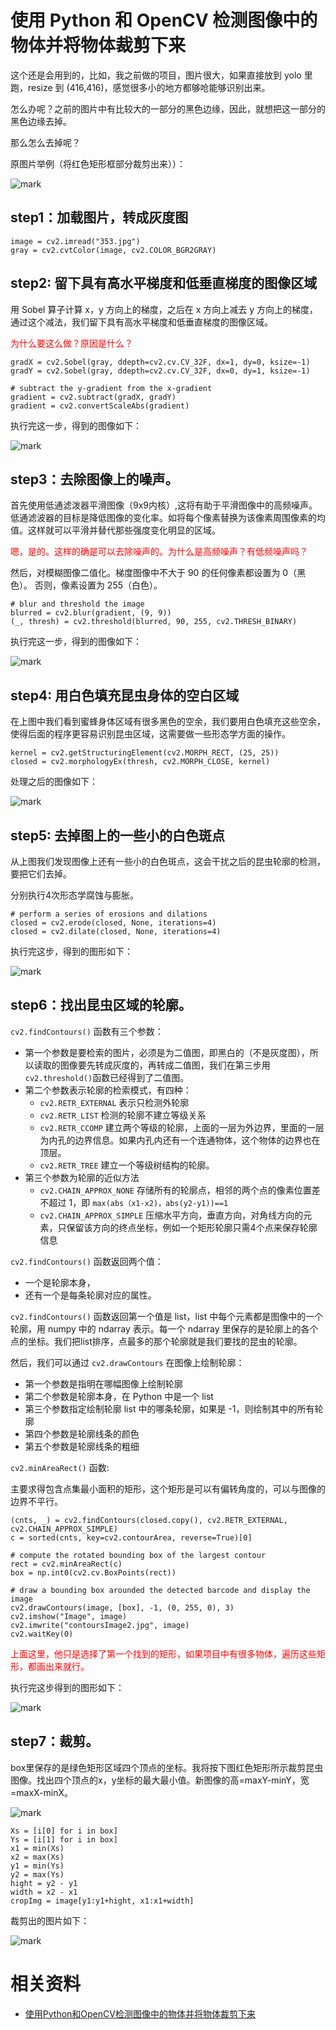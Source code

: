 # 使用 Python 和 OpenCV 检测图像中的物体并将物体裁剪下来

这个还是会用到的，比如，我之前做的项目，图片很大，如果直接放到 yolo 里跑，resize 到 (416,416)，感觉很多小的地方都够呛能够识别出来。

怎么办呢？之前的图片中有比较大的一部分的黑色边缘，因此，就想把这一部分的黑色边缘去掉。

那么怎么去掉呢？


原图片举例（将红色矩形框部分裁剪出来））：

![mark](http://pacdb2bfr.bkt.clouddn.com/blog/image/181027/gh4F6EDbib.png?imageslim)



## step1：加载图片，转成灰度图

```
image = cv2.imread("353.jpg")
gray = cv2.cvtColor(image, cv2.COLOR_BGR2GRAY)
```

## step2: 留下具有高水平梯度和低垂直梯度的图像区域

用 Sobel 算子计算 x，y 方向上的梯度，之后在 x 方向上减去 y 方向上的梯度，通过这个减法，我们留下具有高水平梯度和低垂直梯度的图像区域。

<span style="color:red;">为什么要这么做？原因是什么？</span>

```
gradX = cv2.Sobel(gray, ddepth=cv2.cv.CV_32F, dx=1, dy=0, ksize=-1)
gradY = cv2.Sobel(gray, ddepth=cv2.cv.CV_32F, dx=0, dy=1, ksize=-1)

# subtract the y-gradient from the x-gradient
gradient = cv2.subtract(gradX, gradY)
gradient = cv2.convertScaleAbs(gradient)
```

执行完这一步，得到的图像如下：

![mark](http://pacdb2bfr.bkt.clouddn.com/blog/image/181027/l8e7LfJLC7.png?imageslim)

## step3：去除图像上的噪声。

首先使用低通滤泼器平滑图像（9x9内核）,这将有助于平滑图像中的高频噪声。低通滤波器的目标是降低图像的变化率。如将每个像素替换为该像素周围像素的均值。这样就可以平滑并替代那些强度变化明显的区域。

<span style="color:red;">嗯，是的。这样的确是可以去除噪声的。为什么是高频噪声？有低频噪声吗？</span>

然后，对模糊图像二值化。梯度图像中不大于 90 的任何像素都设置为 0（黑色）。 否则，像素设置为 255（白色）。

```
# blur and threshold the image
blurred = cv2.blur(gradient, (9, 9))
(_, thresh) = cv2.threshold(blurred, 90, 255, cv2.THRESH_BINARY)
```

执行完这一步，得到的图像如下：

![mark](http://pacdb2bfr.bkt.clouddn.com/blog/image/181027/jF1Ef0dcaI.png?imageslim)

## step4: 用白色填充昆虫身体的空白区域

在上图中我们看到蜜蜂身体区域有很多黑色的空余，我们要用白色填充这些空余，使得后面的程序更容易识别昆虫区域，这需要做一些形态学方面的操作。


```
kernel = cv2.getStructuringElement(cv2.MORPH_RECT, (25, 25))
closed = cv2.morphologyEx(thresh, cv2.MORPH_CLOSE, kernel)
```


处理之后的图像如下：

![mark](http://pacdb2bfr.bkt.clouddn.com/blog/image/181027/IIACE06C7B.png?imageslim)


## step5: 去掉图上的一些小的白色斑点

从上图我们发现图像上还有一些小的白色斑点，这会干扰之后的昆虫轮廓的检测，要把它们去掉。

分别执行4次形态学腐蚀与膨胀。

```
# perform a series of erosions and dilations
closed = cv2.erode(closed, None, iterations=4)
closed = cv2.dilate(closed, None, iterations=4)
```


执行完这步，得到的图形如下：

![mark](http://pacdb2bfr.bkt.clouddn.com/blog/image/181027/8iJFBD3eGm.png?imageslim)

## step6：找出昆虫区域的轮廓。

`cv2.findContours()` 函数有三个参数：

- 第一个参数是要检索的图片，必须是为二值图，即黑白的（不是灰度图），所以读取的图像要先转成灰度的，再转成二值图，我们在第三步用`cv2.threshold()`函数已经得到了二值图。
- 第二个参数表示轮廓的检索模式，有四种：
    - `cv2.RETR_EXTERNAL` 表示只检测外轮廓
    - `cv2.RETR_LIST` 检测的轮廓不建立等级关系
    - `cv2.RETR_CCOMP` 建立两个等级的轮廓，上面的一层为外边界，里面的一层为内孔的边界信息。如果内孔内还有一个连通物体，这个物体的边界也在顶层。
    - `cv2.RETR_TREE` 建立一个等级树结构的轮廓。
- 第三个参数为轮廓的近似方法
    - `cv2.CHAIN_APPROX_NONE` 存储所有的轮廓点，相邻的两个点的像素位置差不超过 1，即 `max(abs（x1-x2)，abs(y2-y1))==1`
    - `cv2.CHAIN_APPROX_SIMPLE` 压缩水平方向，垂直方向，对角线方向的元素，只保留该方向的终点坐标，例如一个矩形轮廓只需4个点来保存轮廓信息


`cv2.findContours()` 函数返回两个值：

- 一个是轮廓本身，
- 还有一个是每条轮廓对应的属性。

`cv2.findContours()` 函数返回第一个值是 list，list 中每个元素都是图像中的一个轮廓，用 numpy 中的 ndarray 表示。每一个 ndarray 里保存的是轮廓上的各个点的坐标。我们把list排序，点最多的那个轮廓就是我们要找的昆虫的轮廓。


然后，我们可以通过 `cv2.drawContours` 在图像上绘制轮廓：

- 第一个参数是指明在哪幅图像上绘制轮廓
- 第二个参数是轮廓本身，在 Python 中是一个 list
- 第三个参数指定绘制轮廓 list 中的哪条轮廓，如果是 -1，则绘制其中的所有轮廓
- 第四个参数是轮廓线条的颜色
- 第五个参数是轮廓线条的粗细


`cv2.minAreaRect()` 函数:

主要求得包含点集最小面积的矩形，这个矩形是可以有偏转角度的，可以与图像的边界不平行。

```
(cnts, _) = cv2.findContours(closed.copy(), cv2.RETR_EXTERNAL, cv2.CHAIN_APPROX_SIMPLE)
c = sorted(cnts, key=cv2.contourArea, reverse=True)[0]

# compute the rotated bounding box of the largest contour
rect = cv2.minAreaRect(c)
box = np.int0(cv2.cv.BoxPoints(rect))

# draw a bounding box arounded the detected barcode and display the image
cv2.drawContours(image, [box], -1, (0, 255, 0), 3)
cv2.imshow("Image", image)
cv2.imwrite("contoursImage2.jpg", image)
cv2.waitKey(0)
```

<span style="color:red;">上面这里，他只是选择了第一个找到的矩形，如果项目中有很多物体，遍历这些矩形，都画出来就行。</span>

执行完这步得到的图形如下：


![mark](http://pacdb2bfr.bkt.clouddn.com/blog/image/181027/hEDgFHhlIl.png?imageslim)


## step7：裁剪。

box里保存的是绿色矩形区域四个顶点的坐标。我将按下图红色矩形所示裁剪昆虫图像。找出四个顶点的x，y坐标的最大最小值。新图像的高=maxY-minY，宽=maxX-minX。

![mark](http://pacdb2bfr.bkt.clouddn.com/blog/image/181027/iIC3CAfaIl.png?imageslim)

```
Xs = [i[0] for i in box]
Ys = [i[1] for i in box]
x1 = min(Xs)
x2 = max(Xs)
y1 = min(Ys)
y2 = max(Ys)
hight = y2 - y1
width = x2 - x1
cropImg = image[y1:y1+hight, x1:x1+width]
```


裁剪出的图片如下：

![mark](http://pacdb2bfr.bkt.clouddn.com/blog/image/181027/5Bbah84aJL.png?imageslim)





# 相关资料

- [使用Python和OpenCV检测图像中的物体并将物体裁剪下来](https://blog.csdn.net/liqiancao/article/details/55670749)
